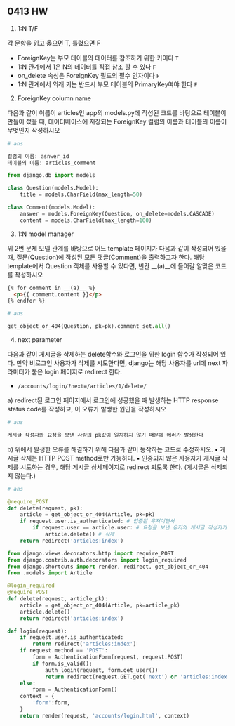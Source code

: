 ## 0413 HW

1. 1:N T/F

각 문항을 읽고 옳으면 T, 틀렸으면 F

- ForeignKey는 부모 테이블의 데이터를 참조하기 위한 키이다 `T`
- 1:N 관계에서 1은 N의 데이터를 직접 참조 할 수 있다 `F`
- on_delete 속성은 ForeignKey 필드의 필수 인자이다 `F`
- 1:N 관계에서 외래 키는 반드시 부모 테이블의 PrimaryKey여야 한다 `F`



2. ForeignKey column name

다음과 같이 이름이 articles인 app의 models.py에 작성된 코드를 바탕으로 테이블이 만들어 졌을 때, 데이터베이스에 저장되는 ForeignKey 컬럼의 이름과 테이블의 이름이 무엇인지 작성하시오

```python
# ans

컬럼의 이름: asnwer_id
테이블의 이름: articles_comment
```

```python
from django.db import models

class Question(models.Model):
    title = models.CharField(max_length=50)

class Comment(models.Model):
    answer = models.ForeignKey(Question, on_delete=models.CASCADE)
    content = models.CharField(max_length=100)
```





3. 1:N model manager

위 2번 문제 모델 관계를 바탕으로 어느 template 페이지가 다음과 같이 작성되어 있을 때, 질문(Question)에 작성된 모든 댓글(Comment)을 출력하고자 한다. 해당 template에서 Question 객체를 사용할 수 있다면, 빈칸 __(a)__에 들어갈 알맞은 코드를 작성하시오

```html
{% for comment in __(a)__ %}
  <p>{{ comment.content }}</p>
{% endfor %}
```

```python
# ans

get_object_or_404(Question, pk=pk).comment_set.all()
```





4. next parameter

다음과 같이 게시글을 삭제하는 delete함수와 로그인을 위한 login 함수가 작성되어 있다. 만약 비로그인 사용자가 삭제를 시도한다면, django는 해당 사용자를 url에 next 파라미터가 붙은 login 페이지로 redirect 한다.

- `/accounts/login/?next=/articles/1/delete/`

a) redirect된 로그인 페이지에서 로그인에 성공했을 때 발생하는 HTTP response status code를 작성하고, 이 오류가 발생한 원인을 작성하시오

```python
# ans

게시글 작성자와 요청을 보낸 사람의 pk값이 일치하지 않기 때문에 에러가 발생한다
```



b) 위에서 발생한 오류를 해결하기 위해 다음과 같이 동작하는 코드로 수정하시오.
▪ 게시글 삭제는 HTTP POST method로만 가능하다.
▪ 인증되지 않은 사용자가 게시글 삭제를 시도하는 경우, 해당 게시글 상세페이지로
redirect 되도록 한다. (게시글은 삭제되지 않는다.)

```python
# ans

@require_POST
def delete(request, pk):
    article = get_object_or_404(Article, pk=pk)
    if request.user.is_authenticated: # 인증된 유저이면서
        if request.user == article.user: # 요청을 보낸 유저와 게시글 작성자가 같으면
            article.delete() # 삭제
    return redirect('articles:index')
```



```python
from django.views.decorators.http import require_POST
from django.contrib.auth.decorators import login_required
from django.shortcuts import render, redirect, get_object_or_404
from .models import Article

@login_required
@require_POST
def delete(request, article_pk):
    article = get_object_or_404(Article, pk=article_pk)
    article.delete()
    return redirect('articles:index')

def login(request):
    if request.user.is_authenticated:
        return redirect('articles:index')
    if request.method == 'POST':
        form = AuthenticationForm(request, request.POST)
        if form.is_valid():
            auth_login(request, form.get_user())
            return redirect(request.GET.get('next') or 'articles:index')
    else:
        form = AuthenticationForm()
    context = {
        'form':form,
    }
    return render(request, 'accounts/login.html', context)
```


